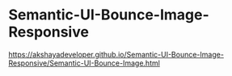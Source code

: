 # Semantic-UI-Bounce-Image-Responsive
https://akshayadeveloper.github.io/Semantic-UI-Bounce-Image-Responsive/Semantic-UI-Bounce-Image.html
